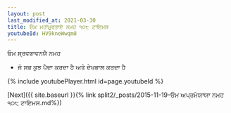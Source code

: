 ```yaml
---
layout: post
last_modified_at: 2021-03-30
title: ਓਮ ਮਹਾਂਮੂਰਤਾਏ ਨਮਹ ੧੦੮ ਟਾਇਮਸ
youtubeId: HV9kneWwqm8
---
```

 
 
 ਓਮ ਸ੍ਰਵਭਾਵਨਯੈ ਨਮਹ  
 
 -  ਜੋ ਸਭ ਕੁਝ ਪੈਦਾ ਕਰਦਾ ਹੈ ਅਤੇ ਦੇਖਭਾਲ ਕਰਦਾ ਹੈ 
 
  
 
  
 
 
 
 
 
 


{% include youtubePlayer.html id=page.youtubeId %}
 
[Next]({{ site.baseurl }}{% link  split2/_posts/2015-11-19-ਓਮ ਅਪ੍ਰਮੇਯਾਯਾ ਨਮਹ ੧੦੮ ਟਾਇਮਸ.md%})
 
